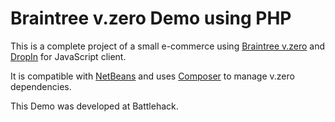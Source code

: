 # Braintree v.zero Demo using PHP

This is a complete project of a small e-commerce using [Braintree v.zero](https://www.braintreepayments.com/v.zero) and [DropIn](https://developers.braintreepayments.com/js+php/guides/drop-in) for JavaScript client.


It is compatible with [NetBeans](http://www.netbeans.org) and uses [Composer](https://getcomposer.org/doc/00-intro.md) to manage v.zero dependencies.

This Demo was developed at Battlehack.
